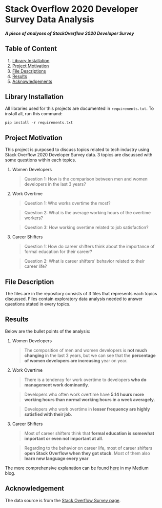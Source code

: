 # Stack Overflow 2020 Developer Survey Data Analysis 
##### A piece of analyses of StackOverflow 2020 Developer Survey

## Table of Content
1. [Library Installation](#installation)
2. [Project Motivation](#motivation)
3. [File Descriptions](#files)
4. [Results](#results)
5. [Acknowledgements](#acknowledgement)

## Library Installation <a name="installation"></a>
All libraries used for this projects are documented in `requirements.txt`. To install all, run this command:
```
pip install -r requirements.txt
```

## Project Motivation <a name="motivation"></a>
This project is purposed to discuss topics related to tech industry using Stack Overflow 2020 Developer Survey data. 3 topics are discussed with some questions within each topics.

1. Women Developers
    
    > Question 1: How is the comparison between men and women developers in the last 3 years?

2. Work Overtime

    > Question 1: Who works overtime the most?
    
    > Question 2: What is the average working hours of the overtime workers?
    
    > Question 3: How working overtime related to job satisfaction?

3. Career Shifters

    > Question 1: How do career shifters think about the importance of formal education for their career?

    > Question 2: What is career shifters' behavior related to their career life?

## File Description <a name="files"></a>
The files are in the repository consists of 3 files that represents each topics discussed. Files contain exploratory data analysis needed to answer questions stated in every topics.

## Results <a name="results"></a>
Below are the bullet points of the analysis:

1. Women Developers

    > The composition of men and women developers is **not much changing** in the last 3 years, but we can see that the **percentage of women developers are increasing** year on year.

2. Work Overtime

    > There is a tendency for work overtime to developers **who do management work dominantly**.

    > Developers who often work overtime have **5.14 hours more working hours than normal working hours in a week averagely**.

    > Developers who work overtime in **lesser frequency are highly satisfied with their job**.

3. Career Shifters

    > Most of career shifters think that **formal education is somewhat important or even not important at all**.

    > Regarding to the behavior on career life, most of career shifters **open Stack Overflow when they got stuck**. Most of them also **learn new language every year**

The more comprehensive explanation can be found [here]() 
in my Medium blog.

## Acknowledgement
The data source is from the [Stack Overflow Survey page](https://insights.stackoverflow.com/survey). 